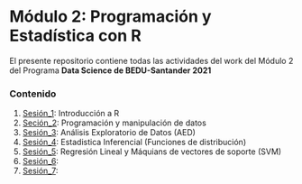# Módulo 2: Programación y Estadística con R
El presente repositorio contiene todas las actividades del work del Módulo 2 del Programa **Data Science de BEDU-Santander 2021**

### Contenido
1. [Sesión_1](https://github.com/LIZZETHGOMEZ/BEDU-Santander-2021/tree/main/Programaci%C3%B3n%20y%20Estad%C3%ADstica%20con%20R/sesion_1): Introducción a R
2. [Seción_2](https://github.com/LIZZETHGOMEZ/BEDU-Santander-2021/tree/main/Programaci%C3%B3n%20y%20Estad%C3%ADstica%20con%20R/sesion_2): Programación y manipulación de datos
3. [Sesión_3](https://github.com/LIZZETHGOMEZ/BEDU-Santander-2021/tree/main/Programaci%C3%B3n%20y%20Estad%C3%ADstica%20con%20R/sesion_3): Análisis Exploratorio de Datos (AED)
4. [Sesión_4](https://github.com/LIZZETHGOMEZ/BEDU-Santander-2021/tree/main/Programaci%C3%B3n%20y%20Estad%C3%ADstica%20con%20R/sesion_4): Estadistica Inferencial (Funciones de distribución)
5. [Sesión_5](https://github.com/LIZZETHGOMEZ/BEDU-Santander-2021/tree/main/Programaci%C3%B3n%20y%20Estad%C3%ADstica%20con%20R/sesion_5): Regresión Lineal y Máquians de vectores de soporte (SVM)
6. [Sesión_6](https://github.com/LIZZETHGOMEZ/BEDU-Santander-2021/tree/main/Programaci%C3%B3n%20y%20Estad%C3%ADstica%20con%20R/sesion_6): 
7. [Sesión_7](https://github.com/LIZZETHGOMEZ/BEDU-Santander-2021/tree/main/Programaci%C3%B3n%20y%20Estad%C3%ADstica%20con%20R/sesion_7): 
